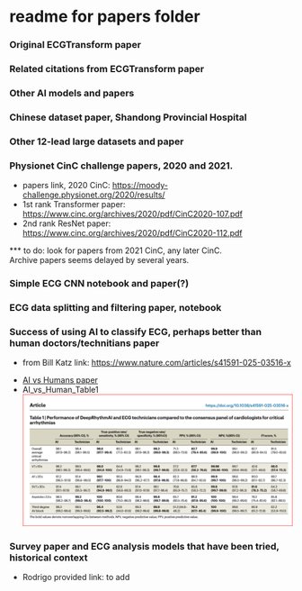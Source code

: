 # readme for papers folder  

### Original ECGTransform paper  

### Related citations from ECGTransform paper  

### Other AI models and papers  

### Chinese dataset paper, Shandong Provincial Hospital  

### Other 12-lead large datasets and paper  


### Physionet CinC challenge papers, 2020 and 2021.  
 * papers link, 2020 CinC: https://moody-challenge.physionet.org/2020/results/  
 * 1st rank Transformer paper: https://www.cinc.org/archives/2020/pdf/CinC2020-107.pdf
 * 2nd rank ResNet paper: https://www.cinc.org/archives/2020/pdf/CinC2020-112.pdf

*** to do: look for papers from 2021 CinC, any later CinC.  
Archive papers seems delayed by several years. 

### Simple ECG CNN notebook and paper(?)  


### ECG data splitting and filtering paper, notebook  


### Success of using AI to classify ECG, perhaps better than human doctors/technitians paper  
 - from Bill Katz link: https://www.nature.com/articles/s41591-025-03516-x
 * <a href="https://github.com/JennEYoon/ECG-transform/blob/main/papers/AI_vs_Human_s41591-025-03516-x.pdf" >AI vs Humans paper</a>
 * AI_vs_Human_Table1
   <img src="https://github.com/JennEYoon/ECG-transform/blob/main/papers/AI_vs_Human_Table1.png" >

### Survey paper and ECG analysis models that have been tried, historical context 
 - Rodrigo provided link: to add  






